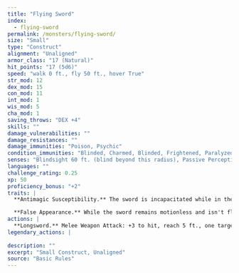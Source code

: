 ```yaml
---
title: "Flying Sword"
index:
  - flying-sword
permalink: /monsters/flying-sword/
size: "Small"
type: "Construct"
alignment: "Unaligned"
armor_class: "17 (Natural)"
hit_points: "17 (5d6)"
speed: "walk 0 ft., fly 50 ft., hover True"
str_mod: 12
dex_mod: 15
con_mod: 11
int_mod: 1
wis_mod: 5
cha_mod: 1
saving_throws: "DEX +4"
skills: ""
damage_vulnerabilities: ""
damage_resistances: ""
damage_immunities: "Poison, Psychic"
condition_immunities: "Blinded, Charmed, Blinded, Frightened, Paralyzed, Petrified, Poisoned"
senses: "Blindsight 60 ft. (blind beyond this radius), Passive Perception 7"
languages: ""
challenge_rating: 0.25
xp: 50
proficiency_bonus: "+2"
traits: |
  **Antimagic Susceptibility.** The sword is incapacitated while in the area of an antimagic field. If targeted by dispel magic, the sword must succeed on a Constitution saving throw against the caster's spell save DC or fall unconscious for 1 minute.

  **False Appearance.** While the sword remains motionless and isn't flying, it is indistinguishable from a normal sword.
actions: |
  **Longsword.** Melee Weapon Attack: +3 to hit, reach 5 ft., one target. Hit: 5 (1d8 + 1) slashing damage.  
legendary_actions: |
  
description: ""
excerpt: "Small Construct, Unaligned"
source: "Basic Rules"
---
```

